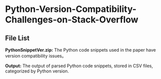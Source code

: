 # Python-Version-Compatibility-Challenges-on-Stack-Overflow

## File List
**PythonSnippetVer.zip:** The Python code snippets used in the paper have version compatibility issues。

**Output:** The output of parsed Python code snippets, stored in CSV files, categorized by Python version.
